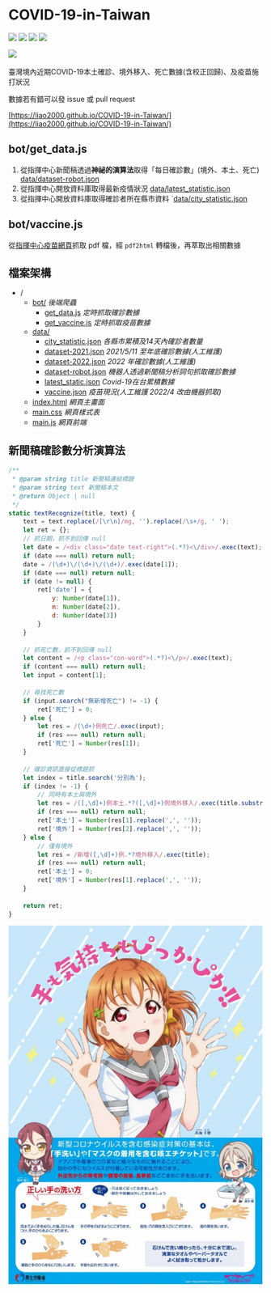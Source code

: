 # COVID-19-in-Taiwan

![](https://img.shields.io/github/license/liao2000/COVID-19-in-Taiwan?style=flat-square) [![](https://img.shields.io/github/issues/liao2000/COVID-19-in-Taiwan?style=flat-square&color=orange)](https://github.com/liao2000/COVID-19-in-Taiwan/issues) ![](https://img.shields.io/github/stars/liao2000/COVID-19-in-Taiwan?style=flat-square) ![](https://img.shields.io/github/workflow/status/liao2000/COVID-19-in-Taiwan/Node.js%20Package?style=flat-square)

![](https://i.imgur.com/yGYcsAw.png)

臺灣境內近期COVID-19本土確診、境外移入、死亡數據(含校正回歸)、及疫苗施打狀況

數據若有錯可以發 issue 或 pull request

[https://liao2000.github.io/COVID-19-in-Taiwan/](https://liao2000.github.io/COVID-19-in-Taiwan/)

## bot/get_data.js

1. 從指揮中心新聞稿透過**神祕的演算法**取得「每日確診數」(境外、本土、死亡) [data/dataset-robot.json](./data/dataset-robot.json)
2. 從指揮中心開放資料庫取得最新疫情狀況 [data/latest_statistic.json](./data/latest_statistic.json)
3. 從指揮中心開放資料庫取得確診者所在縣市資料 `[data/city_statistic.json](./data/city_statistic.json)

## bot/vaccine.js

從[指揮中心疫苗網頁](https://www.cdc.gov.tw/Category/Page/9jFXNbCe-sFK9EImRRi2Og)抓取 pdf 檔，經 `pdf2html` 轉檔後，再萃取出相關數據

## 檔案架構
+ /
    + [bot/](#) *後端爬蟲*
        + [get_data.js](./bot/get_data.js) *定時抓取確診數據*
        + [get_vaccine.js](./bot/get_vaccine.js) *定時抓取疫苗數據*
    + [data/](#)
        + [city_statistic.json](./data/city_statistic.json) *各縣市累積及14天內確診者數量*
        + [dataset-2021.json](./data/dataset-2021.json) *2021/5/11 至年底確診數據(人工維護)*
        + [dataset-2022.json](./data/dataset-2022.json) *2022 年確診數據(人工維護)*
        + [dataset-robot.json](./data/dataset-robot.json) *機器人透過新聞稿分析詞句抓取確診數據*
        + [latest_static.json](./data/latest_statistic.json) *Covid-19在台累積數據*
        + [vaccine.json](./data/vaccine.json) *疫苗現況(人工維護 2022/4 改由機器抓取)*
    + [index.html](./index.html) *網頁主畫面*
    + [main.css](./main.css) *網頁樣式表*
    + [main.js](./main.js) *網頁前端*

## 新聞稿確診數分析演算法

```js
/**
 * @param string title 新聞稿連結標題
 * @param string text 新聞稿本文
 * @return Object | null
 */
static textRecognize(title, text) {
    text = text.replace(/[\r\n]/mg, '').replace(/\s+/g, ' ');
    let ret = {};
    // 抓日期，抓不到回傳 null
    let date = /<div class="date text-right">(.*?)<\/div>/.exec(text);
    if (date === null) return null;
    date = /(\d+)\/(\d+)\/(\d+)/.exec(date[1]);
    if (date === null) return null;
    if (date != null) {
        ret['date'] = {
            y: Number(date[1]),
            m: Number(date[2]),
            d: Number(date[3])
        }
    }

    // 抓死亡數，抓不到回傳 null
    let content = /<p class="con-word">(.*?)<\/p>/.exec(text);
    if (content === null) return null;
    let input = content[1];

    // 尋找死亡數
    if (input.search("無新增死亡") != -1) {
        ret['死亡'] = 0;
    } else {
        let res = /(\d+)例死亡/.exec(input);
        if (res === null) return null;
        ret['死亡'] = Number(res[1]);
    }

    // 確診資訊直接從標題抓
    let index = title.search('分別為');
    if (index != -1) {
        // 同時有本土與境外
        let res = /([,\d]+)例本土.*?([,\d]+)例境外移入/.exec(title.substring(index));
        if (res === null) return null;
        ret['本土'] = Number(res[1].replace(',', ''));
        ret['境外'] = Number(res[2].replace(',', ''));
    } else {
        // 僅有境外
        let res = /新增([,\d]+)例.*?境外移入/.exec(title);
        if (res === null) return null;
        ret['本土'] = 0;
        ret['境外'] = Number(res[1].replace(',', ''));
    }

    return ret;
}
```

![](./data/%E6%AD%A3%E7%A2%BA%E6%B4%97%E6%89%8B.jpg)